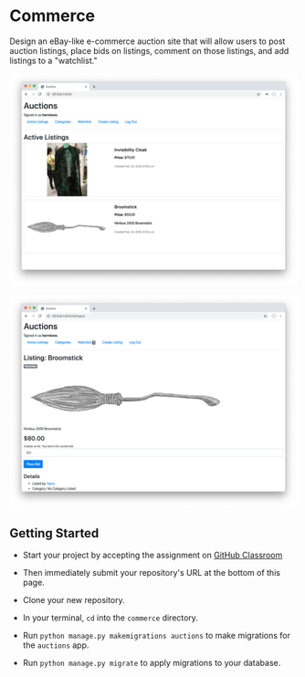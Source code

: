 # Commerce

Design an eBay-like e-commerce auction site that will allow users to post auction listings, place bids on listings, comment on those listings, and add listings to a "watchlist."

![](listings.png)

![](listing.png)


## Getting Started

- Start your project by accepting the assignment on [GitHub Classroom](https://classroom.github.com/a/9eKbKMp3)

- Then immediately submit your repository's URL at the bottom of this page.

- Clone your new repository.

- In your terminal, `cd` into the `commerce` directory.

- Run `python manage.py makemigrations auctions` to make migrations for the `auctions` app.

- Run `python manage.py migrate` to apply migrations to your database.
